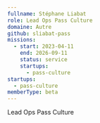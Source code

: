 ```yaml
---
fullname: Stéphane Liabat
role: Lead Ops Pass Culture
domaine: Autre
github: sliabat-pass
missions:
  - start: 2023-04-11
    end: 2026-09-11
    status: service
    startups:
      - pass-culture
startups:
  - pass-culture
memberType: beta
---
```

Lead Ops Pass Culture
